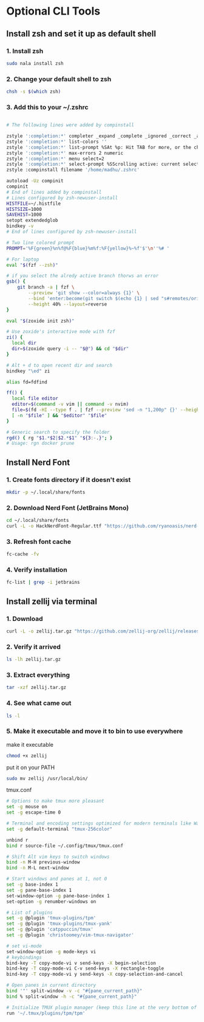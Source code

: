 # Optional CLI Tools

## Install zsh and set it up as default shell

### 1. Install zsh

```bash
sudo nala install zsh
```

### 2. Change your default shell to zsh

```bash
chsh -s $(which zsh)
```

### 3. Add this to your ~/.zshrc
```bash

# The following lines were added by compinstall

zstyle ':completion:*' completer _expand _complete _ignored _correct _approximate
zstyle ':completion:*' list-colors ''
zstyle ':completion:*' list-prompt %SAt %p: Hit TAB for more, or the character to insert%s
zstyle ':completion:*' max-errors 2 numeric
zstyle ':completion:*' menu select=2
zstyle ':completion:*' select-prompt %SScrolling active: current selection at %p%s
zstyle :compinstall filename '/home/madhu/.zshrc'

autoload -Uz compinit
compinit
# End of lines added by compinstall
# Lines configured by zsh-newuser-install
HISTFILE=~/.histfile
HISTSIZE=1000
SAVEHIST=1000
setopt extendedglob
bindkey -v
# End of lines configured by zsh-newuser-install

# Two line colored prompt
PROMPT='%F{green}%n%f@%F{blue}%m%f:%F{yellow}%~%f'$'\n''%# '

# For laptop
eval "$(fzf --zsh)"

# if you select the alredy active branch thorws an error
gsb() {
    git branch -a | fzf \
        --preview 'git show --color=always {1}' \
        --bind 'enter:become(git switch $(echo {1} | sed "s#remotes/origin/##"))' \
        --height 40% --layout=reverse
}

eval "$(zoxide init zsh)"

# Use zoxide's interactive mode with fzf
zi() {
  local dir
  dir=$(zoxide query -i -- "$@") && cd "$dir"
}

# Alt + d to open recent dir and search
bindkey "\ed" zi

alias fd=fdfind

ff() {
  local file editor
  editor=$(command -v vim || command -v nvim)
  file=$(fd -HI --type f . | fzf --preview 'sed -n "1,200p" {}' --height 40% --reverse )
  [ -n "$file" ] && "$editor" "$file"
}

# Generic search to specify the folder
rgd() { rg "$1.*$2|$2.*$1" "${3:-.}"; }
# Usage: rgn docker prune
```
## Install Nerd Font

### 1. Create fonts directory if it doesn't exist

```bash
mkdir -p ~/.local/share/fonts
```

### 2. Download Nerd Font (JetBrains Mono)

```bash
cd ~/.local/share/fonts
curl -L -o HackNerdFont-Regular.ttf "https://github.com/ryanoasis/nerd-fonts/raw/master/patched-fonts/Hack/Regular/HackNerdFont-Regular.ttf"
```

### 3. Refresh font cache

```bash
fc-cache -fv
```

### 4. Verify installation

```bash
fc-list | grep -i jetbrains
```

## Install zellij via terminal

### 1. Download
```bash
curl -L -o zellij.tar.gz "https://github.com/zellij-org/zellij/releases/latest/download/zellij-no-web-x86_64-unknown-linux-musl.tar.gz"
```

### 2. Verify it arrived
```bash
ls -lh zellij.tar.gz
```

### 3. Extract everything
```bash
tar -xzf zellij.tar.gz
```

### 4. See what came out
```bash
ls -l
```

### 5. Make it executable and move it to bin to use everywhere 
make it executable

```bash
chmod +x zellij
```

put it on your PATH

```bash
sudo mv zellij /usr/local/bin/
```

tmux.conf

```bash
# Options to make tmux more pleasant
set -g mouse on
set -g escape-time 0

# Terminal and encoding settings optimized for modern terminals like Warp
set -g default-terminal "tmux-256color"

unbind r
bind r source-file ~/.config/tmux/tmux.conf

# Shift Alt vim keys to switch windows
bind -n M-H previous-window
bind -n M-L next-window

# Start windows and panes at 1, not 0
set -g base-index 1
set -g pane-base-index 1
set-window-option -g pane-base-index 1
set-option -g renumber-windows on

# List of plugins
set -g @plugin 'tmux-plugins/tpm'
set -g @plugin 'tmux-plugins/tmux-yank'
set -g @plugin 'catppuccin/tmux'
set -g @plugin 'christoomey/vim-tmux-navigator'

# set vi-mode
set-window-option -g mode-keys vi
# keybindings
bind-key -T copy-mode-vi v send-keys -X begin-selection
bind-key -T copy-mode-vi C-v send-keys -X rectangle-toggle
bind-key -T copy-mode-vi y send-keys -X copy-selection-and-cancel

# Open panes in current directory
bind '"' split-window -v -c "#{pane_current_path}"
bind % split-window -h -c "#{pane_current_path}"

# Initialize TMUX plugin manager (keep this line at the very bottom of tmux.conf)
run '~/.tmux/plugins/tpm/tpm'
```

